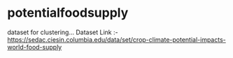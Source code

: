 # potentialfoodsupply
dataset for clustering...
Dataset Link :- https://sedac.ciesin.columbia.edu/data/set/crop-climate-potential-impacts-world-food-supply
